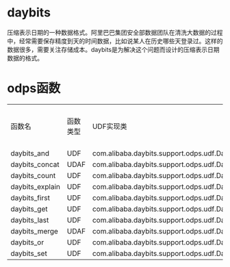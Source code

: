 daybits
=======

压缩表示日期的一种数据格式。阿里巴巴集团安全部数据团队在清洗大数据的过程中，经常需要保存精度到天的时间数据，比如说某人在历史哪些天登录过。这样的数据很多，需要关注存储成本。daybits是为解决这个问题而设计的压缩表示日期数据的格式。


odps函数
=======
<table>
	<tr><td>函数名</td><td>函数类型</td><td>UDF实现类</td><td>函数介绍</td></tr>
	<tr><td>daybits_and</td><td>UDF</td><td>com.alibaba.daybits.support.odps.udf.DayBitsAnd</td><td></td></tr>
	<tr><td>daybits_concat</td><td>UDAF</td><td>com.alibaba.daybits.support.odps.udf.DayBitsConcat</td><td></td></tr>
	<tr><td>daybits_count</td><td>UDF</td><td>com.alibaba.daybits.support.odps.udf.DayBitsCount</td><td></td></tr>
	<tr><td>daybits_explain</td><td>UDF</td><td>com.alibaba.daybits.support.odps.udf.DayBitsExplain</td><td></td></tr>
	<tr><td>daybits_first</td><td>UDF</td><td>com.alibaba.daybits.support.odps.udf.DayBitsFirst</td><td></td></tr>
	<tr><td>daybits_get</td><td>UDF</td><td>com.alibaba.daybits.support.odps.udf.DayBitsGet</td><td></td></tr>
	<tr><td>daybits_last</td><td>UDF</td><td>com.alibaba.daybits.support.odps.udf.DayBitsLast</td><td></td></tr>
	<tr><td>daybits_merge</td><td>UDAF</td><td>com.alibaba.daybits.support.odps.udf.DayBitsMerge</td><td></td></tr>
	<tr><td>daybits_or</td><td>UDF</td><td>com.alibaba.daybits.support.odps.udf.DayBitsOr</td><td></td></tr>
	<tr><td>daybits_set</td><td>UDF</td><td>com.alibaba.daybits.support.odps.udf.DayBitsSet</td><td></td></tr>
</table>
